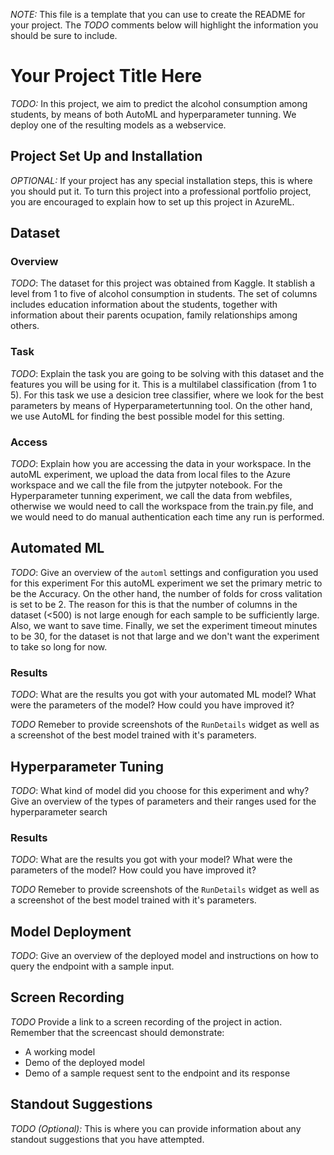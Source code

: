 *NOTE:* This file is a template that you can use to create the README for your project. The *TODO* comments below will highlight the information you should be sure to include.

# Your Project Title Here

*TODO:* In this project, we aim to predict the alcohol consumption among students, by means of both AutoML and hyperparameter tunning. We deploy one of the resulting models as a webservice. 

## Project Set Up and Installation
*OPTIONAL:* If your project has any special installation steps, this is where you should put it. To turn this project into a professional portfolio project, you are encouraged to explain how to set up this project in AzureML.

## Dataset

### Overview
*TODO*: The dataset for this project was obtained from Kaggle. It stablish a level from 1 to five of alcohol consumption in students. The set of columns includes education information about the students, together with information about their parents ocupation, family relationships among others. 

### Task
*TODO*: Explain the task you are going to be solving with this dataset and the features you will be using for it.
This is a multilabel classification (from 1 to 5). For this task we use a desicion tree classifier, where we look for the best parameters by means of Hyperparametertunning tool. On the other hand, we use AutoML for finding the best possible model for this setting.

### Access
*TODO*: Explain how you are accessing the data in your workspace.
In the autoML experiment, we upload the data from local files to the Azure workspace and we call the file from the jutpyter notebook. For the Hyperparameter tunning experiment, we call the data from webfiles, otherwise we would need to call the workspace from the train.py file, and we would need to do manual authentication each time any run is performed.

## Automated ML
*TODO*: Give an overview of the `automl` settings and configuration you used for this experiment
For this autoML experiment we set the primary metric to be the Accuracy. On the other hand, the number of folds for cross valitation is set to be 2. The reason for this is that the number of columns in the dataset (<500) is not large enough for each sample to be sufficiently large. Also, we want to save time. Finally, we set the experiment timeout minutes to be 30, for the dataset is not that large and we don't want the experiment to take so long for now.  

### Results
*TODO*: What are the results you got with your automated ML model? What were the parameters of the model? How could you have improved it?

*TODO* Remeber to provide screenshots of the `RunDetails` widget as well as a screenshot of the best model trained with it's parameters.

## Hyperparameter Tuning
*TODO*: What kind of model did you choose for this experiment and why? Give an overview of the types of parameters and their ranges used for the hyperparameter search


### Results
*TODO*: What are the results you got with your model? What were the parameters of the model? How could you have improved it?

*TODO* Remeber to provide screenshots of the `RunDetails` widget as well as a screenshot of the best model trained with it's parameters.

## Model Deployment
*TODO*: Give an overview of the deployed model and instructions on how to query the endpoint with a sample input.

## Screen Recording
*TODO* Provide a link to a screen recording of the project in action. Remember that the screencast should demonstrate:
- A working model
- Demo of the deployed  model
- Demo of a sample request sent to the endpoint and its response

## Standout Suggestions
*TODO (Optional):* This is where you can provide information about any standout suggestions that you have attempted.
